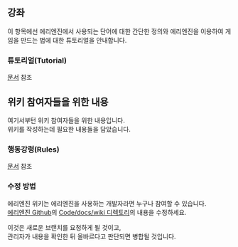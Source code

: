 ## 강좌

이 항목에선 에리엔진에서 사용되는 단어에 대한 간단한 정의와 에리엔진을 이용하여 게임을 만드는 법에 대한 튜토리얼을 안내합니다.

### 튜토리얼(Tutorial)

[문서](./tutorial) 참조


## 위키 참여자들을 위한 내용

여기서부턴 위키 참여자들을 위한 내용입니다.  
위키를 작성하는데 필요한 내용들을 담았습니다.

### 행동강령(Rules)

[문서](./rules) 참조

### 수정 방법

에리엔진 위키는 에리엔진을 사용하는 개발자라면 누구나 참여할 수 있습니다.  
[에리엔진 Github](https://github.com/izure1/eriengine4)의 [Code/docs/wiki 디렉토리](https://github.com/izure1/eriengine4/tree/master/docs/wiki)의 내용을 수정하세요.

이것은 새로운 브랜치를 요청하게 될 것이고,  
관리자가 내용을 확인한 뒤 올바르다고 판단되면 병합될 것입니다.